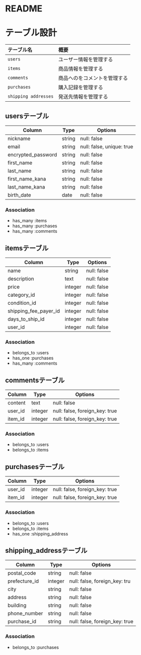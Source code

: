 # README

# テーブル設計
| テーブル名              | 概要                                 |
| :-----------           | :------------------------------------|
| `users`                | ユーザー情報を管理する                 |
| `items`                | 商品情報を管理する                     |
| `comments`             | 商品へのをコメントを管理する            |
| `purchases`            | 購入記録を管理する                     |
| `shipping addresses`   | 発送先情報を管理する                   |


## usersテーブル

| Column              | Type       | Options                        |
| ------------------- | ---------- | ------------------------------ |
| nickname            | string     | null: false                    |
| email               | string     | null: false, unique: true      |
| encrypted_password  | string     | null: false                    |
| first_name          | string     | null: false                    |
| last_name           | string     | null: false                    |
| first_name_kana     | string     | null: false                    |
| last_name_kana      | string     | null: false                    |
| birth_date          | date       | null: false                    |


### Association
- has_many :items
- has_many :purchases
- has_many :comments

## itemsテーブル

| Column                | Type       | Options                        |
| -------------------   | ---------- | ------------------------------ |
| name                  | string     | null: false                    |
| description           | text       | null: false                    |
| price                 | integer    | null: false                    |
| category_id           | integer    | null: false                    |
| condition_id          | integer    | null: false                    |
| shipping_fee_payer_id | integer    | null: false                    |
| days_to_ship_id       | integer    | null: false                    |
| user_id               | integer    | null: false                    |

### Association

- belongs_to :users
- has_one :purchases
- has_many :comments


## commentsテーブル

| Column     | Type       | Options                        |
| -------    | ---------- | ------------------------------ |
| content    | text       | null: false                    |
| user_id    | integer    | null: false, foreign_key: true |
| item_id    | integer    | null: false, foreign_key: true |


### Association
- belongs_to :users
- belongs_to :items

## purchasesテーブル

| Column     | Type       | Options                        |
| -------    | ---------- | ------------------------------ |
| user_id    | integer    | null: false, foreign_key: true |
| item_id    | integer    | null: false, foreign_key: true |


### Association
- belongs_to :users
- belongs_to :items
- has_one :shipping_address


## shipping_addressテーブル

| Column                | Type       | Options                        |
| -------               | ---------- | ------------------------------ |
| postal_code           | string     | null: false                    |
| prefecture_id         | integer    | null: false, foreign_key: tru  |
| city                  | string     | null: false                    |
| address               | string     | null: false                    |
| building              | string     | null: false                    |
| phone_number          | string     | null: false                    |
| purchase_id           | string     | null: false, foreign_key: true |


### Association
- belongs_to :purchases
